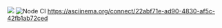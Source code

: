 <a href="https://codeclimate.com/github/codeclimate/codeclimate/maintainability"><img src="https://api.codeclimate.com/v1/badges/a99a88d28ad37a79dbf6/maintainability" /></a>
![Node CI](https://github.com/DenisBaranov2019/frontend-project-lvl1/workflows/Node%20CI/badge.svg)
https://asciinema.org/connect/22abf71e-ad90-4830-af5c-42fb1ab72ced
